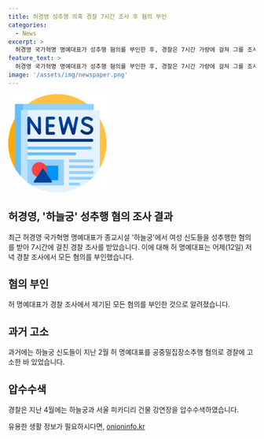 ```yaml
---
title: 허경영 성추행 의혹 경찰 7시간 조사 후 혐의 부인
categories:
  - News
excerpt: >
  허경영 국가혁명 명예대표가 성추행 혐의를 부인한 후, 경찰은 7시간 가량에 걸쳐 그를 조사했습니다. 이는 지난 2월 하늘궁 신도들이 경찰에게 허 명예대표를 공중밀집장소추행 혐의로 고발한 후의 소식입니다. 경찰은 이와 관련하여 하늘궁과 다른 장소를 압수수색한 바 있습니다.
feature_text: >
  허경영 국가혁명 명예대표가 성추행 혐의를 부인한 후, 경찰은 7시간 가량에 걸쳐 그를 조사했습니다. 이는 지난 2월 하늘궁 신도들이 경찰에게 허 명예대표를 공중밀집장소추행 혐의로 고발한 후의 소식입니다. 경찰은 이와 관련하여 하늘궁과 다른 장소를 압수수색한 바 있습니다.
image: '/assets/img/newspaper.png'
---
```


<p><img src="/assets/img/newspaper.png" alt="kimp 속보" /></p>

<h2>허경영, '하늘궁' 성추행 혐의 조사 결과</h2>

<p data-ke-size="size16">최근 허경영 국가혁명 명예대표가 종교시설 '하늘궁'에서 여성 신도들을 성추행한 혐의를 받아 7시간에 걸친 경찰 조사를 받았습니다. 이에 대해 허 명예대표는 어제(12일) 저녁 경찰 조사에서 모든 혐의를 부인했습니다.</p>

<h2 data-ke-size="size26">혐의 부인</h2>

<p data-ke-size="size16">허 명예대표가 경찰 조사에서 제기된 모든 혐의를 부인한 것으로 알려졌습니다.</p>

<h2 data-ke-size="size26">과거 고소</h2>

<p data-ke-size="size16">과거에는 하늘궁 신도들이 지난 2월 허 명예대표를 공중밀집장소추행 혐의로 경찰에 고소한 바 있었습니다.</p>

<h2 data-ke-size="size26">압수수색</h2>

<p data-ke-size="size16">경찰은 지난 4월에는 하늘궁과 서울 피카디리 건물 강연장을 압수수색하였습니다.</p>
유용한 생활 정보가 필요하시다면, <a href="https://onioninfo.kr" rel="dofollow">onioninfo.kr</a>


